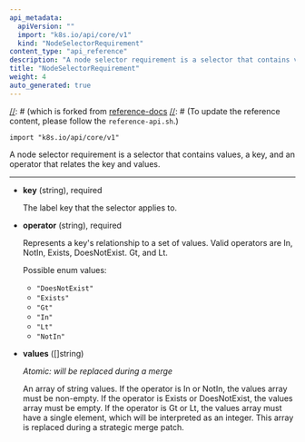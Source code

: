 ```yaml
---
api_metadata:
  apiVersion: ""
  import: "k8s.io/api/core/v1"
  kind: "NodeSelectorRequirement"
content_type: "api_reference"
description: "A node selector requirement is a selector that contains values, a key, and an operator that relates the key and values."
title: "NodeSelectorRequirement"
weight: 4
auto_generated: true
---
```


[//]: # (The file is auto-generated from the Go source code of the component using a generic generator,)
[//]: # (which is forked from [reference-docs](https://github.com/kubernetes-sigs/reference-docs.)
[//]: # (To update the reference content, please follow the `reference-api.sh`.)

`import "k8s.io/api/core/v1"`

A node selector requirement is a selector that contains values, a key, and an operator that relates the key and values.

<hr/>

- **key** (string), required

  The label key that the selector applies to.

- **operator** (string), required

  Represents a key's relationship to a set of values. Valid operators are In, NotIn, Exists, DoesNotExist. Gt, and Lt.
  
  Possible enum values:
   - `"DoesNotExist"`
   - `"Exists"`
   - `"Gt"`
   - `"In"`
   - `"Lt"`
   - `"NotIn"`

- **values** ([]string)

  *Atomic: will be replaced during a merge*
  
  An array of string values. If the operator is In or NotIn, the values array must be non-empty. If the operator is Exists or DoesNotExist, the values array must be empty. If the operator is Gt or Lt, the values array must have a single element, which will be interpreted as an integer. This array is replaced during a strategic merge patch.


